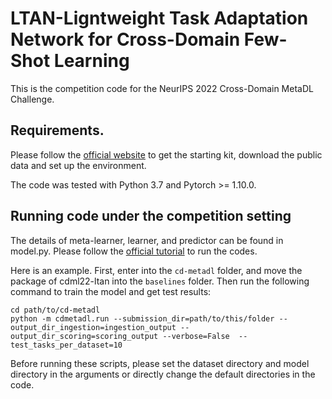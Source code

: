 # LTAN-Ligntweight Task Adaptation Network for Cross-Domain Few-Shot Learning

This is the competition code for the NeurIPS 2022 Cross-Domain MetaDL Challenge.

## Requirements.

Please follow the [official website](https://codalab.lisn.upsaclay.fr/competitions/3627#participate) to get the starting kit, download the public data and set up the environment.

The code was tested with Python 3.7 and Pytorch >= 1.10.0.

## Running code under the competition setting
The details of meta-learner, learner, and predictor can be found in model.py. 
Please follow the [official tutorial](https://github.com/DustinCarrion/cd-metadl) to run the codes.  

Here is an example. First, enter into the ``cd-metadl`` folder, and move the package of cdml22-ltan into the ``baselines`` folder. Then run the following command to train the model and get test results:
```
cd path/to/cd-metadl
python -m cdmetadl.run --submission_dir=path/to/this/folder --output_dir_ingestion=ingestion_output --output_dir_scoring=scoring_output --verbose=False  --test_tasks_per_dataset=10
```
Before running these scripts, please set the dataset directory and  model directory in the arguments or directly change the default directories in the code.
